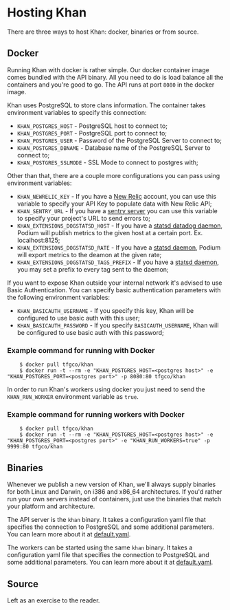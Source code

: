Hosting Khan
============

There are three ways to host Khan: docker, binaries or from source.

## Docker

Running Khan with docker is rather simple. Our docker container image comes bundled with the API binary. All you need to do is load balance all the containers and you're good to go. The API runs at port `8080` in the docker image.

Khan uses PostgreSQL to store clans information. The container takes environment variables to specify this connection:

* `KHAN_POSTGRES_HOST` - PostgreSQL host to connect to;
* `KHAN_POSTGRES_PORT` - PostgreSQL port to connect to;
* `KHAN_POSTGRES_USER` - Password of the PostgreSQL Server to connect to;
* `KHAN_POSTGRES_DBNAME` - Database name of the PostgreSQL Server to connect to;
* `KHAN_POSTGRES_SSLMODE` - SSL Mode to connect to postgres with;

Other than that, there are a couple more configurations you can pass using environment variables:

* `KHAN_NEWRELIC_KEY` - If you have a [New Relic](https://newrelic.com/) account, you can use this variable to specify your API Key to populate data with New Relic API;
* `KHAN_SENTRY_URL` - If you have a [sentry server](https://docs.getsentry.com/hosted/) you can use this variable to specify your project's URL to send errors to;
* `KHAN_EXTENSIONS_DOGSTATSD_HOST` - If you have a [statsd datadog daemon](https://docs.datadoghq.com/developers/dogstatsd/), Podium will publish metrics to the given host at a certain port. Ex. localhost:8125;
* `KHAN_EXTENSIONS_DOGSTATSD_RATE` - If you have a [statsd daemon](https://docs.datadoghq.com/developers/dogstatsd/), Podium will export metrics to the deamon at the given rate;
* `KHAN_EXTENSIONS_DOGSTATSD_TAGS_PREFIX` - If you have a [statsd daemon](https://docs.datadoghq.com/developers/dogstatsd/), you may set a prefix to every tag sent to the daemon;

If you want to expose Khan outside your internal network it's advised to use Basic Authentication. You can specify basic authentication parameters with the following environment variables:

* `KHAN_BASICAUTH_USERNAME` - If you specify this key, Khan will be configured to use basic auth with this user;
* `KHAN_BASICAUTH_PASSWORD` - If you specify `BASICAUTH_USERNAME`, Khan will be configured to use basic auth with this password;

### Example command for running with Docker

```
    $ docker pull tfgco/khan
    $ docker run -t --rm -e "KHAN_POSTGRES_HOST=<postgres host>" -e "KHAN_POSTGRES_PORT=<postgres port>" -p 8080:80 tfgco/khan
```

In order to run Khan's workers using docker you just need to send the `KHAN_RUN_WORKER` environment variable as `true`.

### Example command for running workers with Docker

```
    $ docker pull tfgco/khan
    $ docker run -t --rm -e "KHAN_POSTGRES_HOST=<postgres host>" -e "KHAN_POSTGRES_PORT=<postgres port>" -e "KHAN_RUN_WORKERS=true" -p 9999:80 tfgco/khan
```


## Binaries

Whenever we publish a new version of Khan, we'll always supply binaries for both Linux and Darwin, on i386 and x86_64 architectures. If you'd rather run your own servers instead of containers, just use the binaries that match your platform and architecture.

The API server is the `khan` binary. It takes a configuration yaml file that specifies the connection to PostgreSQL and some additional parameters. You can learn more about it at [default.yaml](https://github.com/topfreegames/khan/blob/master/config/default.yaml).

The workers can be started using the same `khan` binary. It takes a configuration yaml file that specifies the connection to PostgreSQL and some additional parameters. You can learn more about it at [default.yaml](https://github.com/topfreegames/khan/blob/master/config/default.yaml).

## Source

Left as an exercise to the reader.
